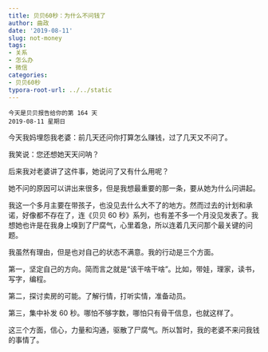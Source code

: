 ```yaml
---
title: 贝贝60秒：为什么不问钱了
author: 曲政
date: '2019-08-11'
slug: not-money
tags:
- 关系
- 怎么办
- 微信
categories:
- 贝贝60秒
typora-root-url: ../../static
---
```


```
今天是贝贝报告给你的第 164 天
2019-08-11 星期日
```

今天我妈埋怨我老婆：前几天还问你打算怎么赚钱，过了几天又不问了。

我笑说：您还想她天天问呐？

后来我对老婆讲了这件事，她说问了又有什么用呢？

她不问的原因可以讲出来很多，但是我想最重要的那一条，要从她为什么问讲起。

我这一个多月主要在带孩子，也没见去什么大不了的地方。然而过去的计划和承诺，好像都不存在了，连《贝贝 60 秒》系列，也有差不多一个月没见发表了。我想她也许是在我身上嗅到了尸腐气，心里着急，所以连着几天问那个最关键的问题。

我虽然有理由，但是也对自己的状态不满意。我的行动是三个方面。

第一，坚定自己的方向。简而言之就是“该干啥干啥”。比如，带娃，理家，读书，写字，编程。

第二，探讨卖房的可能。了解行情，打听实情，准备动员。

第三，集中补发 60 秒。哪怕不够字数，哪怕只有骨干信息，也就这样了。

这三个方面，信心，力量和沟通，驱散了尸腐气。所以暂时，我的老婆不来问我钱的事情了。